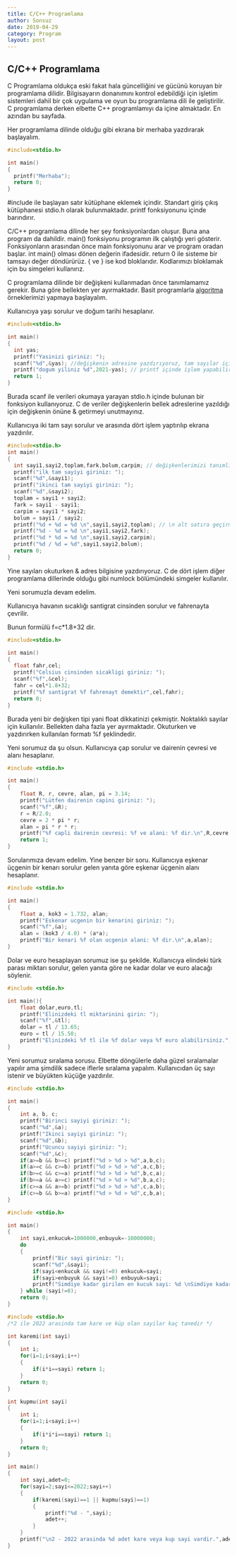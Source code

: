 ```yaml
---
title: C/C++ Programlama
author: Sonsuz
date: 2019-04-29
category: Program
layout: post
---
```


## C/C++ Programlama

C Programlama oldukça eski fakat hala güncelliğini ve gücünü koruyan bir programlama dilidir. Bilgisayarın donanımını kontrol edebildiği için işletim sistemleri dahil bir çok uygulama ve oyun bu programlama dili ile geliştirilir. C programlama derken elbette C++ programlamıyı da içine almaktadır. En azından bu sayfada. 

Her programlama dilinde olduğu gibi ekrana bir merhaba yazdırarak başlayalım.

```c
#include<stdio.h>

int main()
{
  printf("Merhaba");
  return 0;
}
```

#include ile başlayan satır kütüphane eklemek içindir. Standart giriş çıkış kütüphanesi stdio.h olarak bulunmaktadır. printf fonksiyonunu içinde barındırır.

C/C++ programlama dilinde her şey fonksiyonlardan oluşur. Buna ana program da dahildir. main() fonksiyonu programın ilk çalıştığı yeri gösterir. Fonksiyonların arasından önce main fonksiyonunu arar ve program oradan başlar. int main() olması dönen değerin ifadesidir. return 0 ile sisteme bir tamsayı değer döndürürüz. { ve } ise kod bloklarıdır. Kodlarımızı bloklamak için bu simgeleri kullanırız.

C programlama dilinde bir değişkeni kullanmadan önce tanımlamamız gerekir. Buna göre bellekten yer ayırmaktadır. Basit programlarla [algoritma](https://sonsuzus.github.io/algoritma-programlama) örneklerimizi yapmaya başlayalım.

Kullanıcıya yaşı sorulur ve doğum tarihi hesaplanır.

```c
#include<stdio.h>

int main()
{
  int yas;
  printf("Yasinizi giriniz: ");
  scanf("%d",&yas); //değişkenin adresine yazdırıyoruz, tam sayılar için %d ile alınıyor.
  printf("dogum yiliniz %d",2021-yas); // printf içinde işlem yapabiliriz elbette çift tırnak dışında
  return 1;
}
```

Burada scanf ile verileri okumaya yarayan stdio.h içinde bulunan bir fonksiyon kullanıyoruz. C de veriler değişkenlerin bellek adreslerine yazıldığı için değişkenin önüne & getirmeyi unutmayınız.

Kullanıcıya iki tam sayı sorulur ve arasında dört işlem yaptırılıp ekrana yazdırılır.

```c
#include<stdio.h>
int main()
{
  int sayi1,sayi2,toplam,fark,bolum,carpim; // değişkenlerimizi tanımlıyoruz
  printf("ilk tam sayiyi giriniz: ");
  scanf("%d",&sayi1); 
  printf("ikinci tam sayiyi giriniz: ");
  scanf("%d",&sayi2);
  toplam = sayi1 + sayi2;
  fark = sayi1 - sayi1;
  carpim = sayi1 * sayi2;
  bolum = sayi1 / sayi2;
  printf("%d + %d = %d \n",sayi1,sayi2,toplam); // \n alt satıra geçirmeye yarıyor
  printf("%d - %d = %d \n",sayi1,sayi2,fark);
  printf("%d * %d = %d \n",sayi1,sayi2,carpim);
  printf("%d / %d = %d",sayi1,sayi2,bolum);
  return 0;
}
```

Yine sayıları okuturken & adres bilgisine yazdırıyoruz. C de dört işlem diğer programlama dillerinde olduğu gibi numlock bölümündeki simgeler kullanılır. 

Yeni sorumuzla devam edelim.

Kullanıcıya havanın sıcaklığı santigrat cinsinden sorulur ve fahrenayta çevrilir.

Bunun formülü f=c\*1.8+32 dir.

```c
#include<stdio.h>

int main()
{
  float fahr,cel; 
  printf("Celsius cinsinden sicakligi giriniz: ");
  scanf("%f",&cel);
  fahr = cel*1.8+32;
  printf("%f santigrat %f fahrenayt demektir",cel,fahr);
  return 0;
}
```

Burada yeni bir değişken tipi yani float dikkatinizi çekmiştir. Noktalıklı sayılar için kullanılır. Bellekten daha fazla yer ayırmaktadır. Okuturken ve yazdırırken kullanılan formatı %f şeklindedir.

Yeni sorumuz da şu olsun. Kullanıcıya çap sorulur ve dairenin çevresi ve alanı hesaplanır.

```c
#include <stdio.h>

int main()
{
    float R, r, cevre, alan, pi = 3.14;
    printf("Lütfen dairenin capini giriniz: ");
    scanf("%f",&R);
    r = R/2.0; 
    cevre = 2 * pi * r;
    alan = pi * r * r;
    printf("%f capli dairenin cevresi: %f ve alani: %f dir.\n",R,cevre,alan);
    return 1;
}
```

Sorularımıza devam edelim. Yine benzer bir soru. Kullanıcıya eşkenar üçgenin bir kenarı sorulur gelen yanıta göre eşkenar üçgenin alanı hesaplanır.

```c
#include <stdio.h>

int main()
{
    float a, kok3 = 1.732, alan;
    printf("Eskenar ucgenin bir kenarini giriniz: ");
    scanf("%f",&a);
    alan = (kok3 / 4.0) * (a*a);
    printf("Bir kenari %f olan ucgenin alani: %f dir.\n",a,alan);
}
```

Dolar ve euro hesaplayan sorumuz ise şu şekilde. Kullanıcıya elindeki türk parası miktarı sorulur, gelen yanıta göre ne kadar dolar ve euro alacağı söylenir.

```c
#include <stdio.h>

int main(){
    float dolar,euro,tl;
    printf("Elinizdeki tl miktarinini girin: ");
    scanf("%f",&tl);
    dolar = tl / 13.65;
    euro = tl / 15.50;
    printf("Elinizdeki %f tl ile %f dolar veya %f euro alabilirsiniz.",tl,dolar,euro);
}
```

Yeni sorumuz sıralama sorusu. Elbette döngülerle daha güzel sıralamalar yapılır ama şimdilik sadece iflerle sıralama yapalım. Kullanıcıdan üç sayı istenir ve büyükten küçüğe yazdırılır.

```c
#include <stdio.h>

int main()
{
    int a, b, c;
    printf("Birinci sayiyi giriniz: ");
    scanf("%d",&a);
    printf("Ikinci sayiyi giriniz: ");
    scanf("%d",&b);
    printf("Ucuncu sayiyi giriniz: ");
    scanf("%d",&c);
    if(a>=b && b>=c) printf("%d > %d > %d",a,b,c);
    if(a>=c && c>=b) printf("%d > %d > %d",a,c,b);
    if(b>=c && c>=a) printf("%d > %d > %d",b,c,a);
    if(b>=a && a>=c) printf("%d > %d > %d",b,a,c);
    if(c>=a && a>=b) printf("%d > %d > %d",c,a,b);
    if(c>=b && b>=a) printf("%d > %d > %d",c,b,a);
}
```

```c
#include <stdio.h>

int main()
{
    int sayi,enkucuk=1000000,enbuyuk=-10000000;
    do
    {
        printf("Bir sayi giriniz: ");
        scanf("%d",&sayi);
        if(sayi<enkucuk && sayi!=0) enkucuk=sayi;
        if(sayi>enbuyuk && sayi!=0) enbuyuk=sayi;
        printf("Simdiye kadar girilen en kucuk sayi: %d \nSimdiye kadar girilen en buyuk sayi: %d\n",enkucuk,enbuyuk);
    } while (sayi!=0);
    return 0;
}
```

```c
#include <stdio.h>
/*2 ile 2022 arasinda tam kare ve küp olan sayilar kaç tanedir */

int karemi(int sayi)
{
    int i;
    for(i=1;i<sayi;i++)
    {
        if(i*i==sayi) return 1;
    }
    return 0;
}

int kupmu(int sayi)
{
    int i;
    for(i=1;i<sayi;i++)
    {
        if(i*i*i==sayi) return 1;
    }
    return 0;
}

int main()
{
    int sayi,adet=0;
    for(sayi=2;sayi<=2022;sayi++)
    {
        if(karemi(sayi)==1 || kupmu(sayi)==1)
        {
            printf("%d - ",sayi);
            adet++;
        }
    }
    printf("\n2 - 2022 arasinda %d adet kare veya kup sayi vardir.",adet);
}
```

